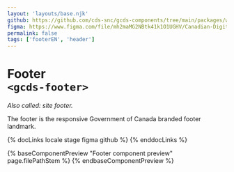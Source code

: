 ```yaml
---
layout: 'layouts/base.njk'
github: https://github.com/cds-snc/gcds-components/tree/main/packages/web/src/components/gcds-footer
figma: https://www.figma.com/file/mh2maMG2NBtk41k1O1UGHV/Canadian-Digital-Service%E2%80%A8---GC-Design-System?type=design&node-id=1802-4983&mode=design&t=qlhQWm8dGLGWTIi1-0
permalink: false
tags: ['footerEN', 'header']
---
```


# Footer <br>`<gcds-footer>`

_Also called: site footer._

The footer is the responsive Government of Canada branded footer landmark.

{% docLinks locale stage figma github %}
{% enddocLinks %}

{% baseComponentPreview "Footer component preview" page.filePathStem %}
{% endbaseComponentPreview %}
